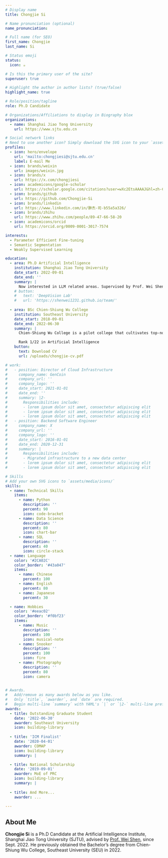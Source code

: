 ```yaml
---
# Display name
title: Chongjie Si

# Name pronunciation (optional)
name_pronunciation: 

# Full name (for SEO)
first_name: Chongjie
last_name: Si

# Status emoji
status:
  icon: ☕️

# Is this the primary user of the site?
superuser: true

# Highlight the author in author lists? (true/false)
highlight_name: true

# Role/position/tagline
role: Ph.D Candidate

# Organizations/Affiliations to display in Biography blox
organizations:
  - name: Shanghai Jiao Tong University
    url: https://www.sjtu.edu.cn

# Social network links
# Need to use another icon? Simply download the SVG icon to your `assets/media/icons/` folder.
profiles:
  - icon: hero/envelope
    url: 'mailto:chongjiesi@sjtu.edu.cn'
    label: E-mail Me
  - icon: brands/weixin
    url: images/weixin.jpg
  - icon: brands/x
    url: https://x.com/chongjiesi
  - icon: academicons/google-scholar
    url: https://scholar.google.com/citations?user=wXc2EtsAAAAJ&hl=zh-CN
  - icon: brands/github
    url: https://github.com/Chongjie-Si
  - icon: brands/linkedin
    url: https://www.linkedin.com/in/翀杰-司-b55a5a326/
  - icon: brands/zhihu
    url: https://www.zhihu.com/people/89-47-66-58-20
  - icon: academicons/orcid
    url: https://orcid.org/0009-0001-3017-7574

interests:
  - Parameter Efficient Fine-tuning
  - Semantic Segmentation
  - Weakly Supervised Learning

education:
  - area: Ph.D Artificial Intelligence
    institution: Shanghai Jiao Tong University
    date_start: 2022-09-01
    date_end: ''
    summary: |
      Now interested in LLM related areas. Supervised by Prof. Wei Shen.
    # button:
    #   text: 'DeepVision Lab'
    #   url: 'https://shenwei1231.github.io/team/'
  
  - area: BSc Chien-Shiung Wu College
    institution: Southeast University
    date_start: 2018-09-01
    date_end: 2022-06-30
    summary: |
      Chien-Shiung Wu College is a pilot college that cultivates top-notch undergraduate students selected from multiple science and engineering departments.

      Rank 1/22 in Artificial Intelligence
    button:
      text: Download CV
      url: /uploads/chongjie-cv.pdf

# work:
#   - position: Director of Cloud Infrastructure
#     company_name: GenCoin
#     company_url: ''
#     company_logo: ''
#     date_start: 2021-01-01
#     date_end: ''
#     summary: |2-
#       Responsibilities include:
#       - lorem ipsum dolor sit amet, consectetur adipiscing elit
#       - lorem ipsum dolor sit amet, consectetur adipiscing elit
#       - lorem ipsum dolor sit amet, consectetur adipiscing elit
#   - position: Backend Software Engineer
#     company_name: X
#     company_url: ''
#     company_logo: ''
#     date_start: 2016-01-01
#     date_end: 2020-12-31
#     summary: |
#       Responsibilities include:
#       - Migrated infrastructure to a new data center
#       - lorem ipsum dolor sit amet, consectetur adipiscing elit
#       - lorem ipsum dolor sit amet, consectetur adipiscing elit

# Skills
# Add your own SVG icons to `assets/media/icons/`
skills:
  - name: Technical Skills
    items:
      - name: Python
        description: ''
        percent: 90
        icon: code-bracket
      - name: Data Science
        description: ''
        percent: 80
        icon: chart-bar
      - name: SQL
        description: ''
        percent: 40
        icon: circle-stack
  - name: Language
    color: '#2CA02C'
    color_border: '#43a047'
    items:
      - name: Chinese
        percent: 100
      - name: English
        percent: 80
      - name: Japanese
        percent: 30

  - name: Hobbies
    color: '#eeac02'
    color_border: '#f0bf23'
    items:
      - name: Music
        description: ''
        percent: 100
        icon: musical-note
      - name: Snooker
        description: ''
        percent: 100
        icon: fire
      - name: Photography
        description: ''
        percent: 80
        icon: camera
  

# Awards.
#   Add/remove as many awards below as you like.
#   Only `title`, `awarder`, and `date` are required.
#   Begin multi-line `summary` with YAML's `|` or `|2-` multi-line prefix and indent 2 spaces below.
awards:
  - title: Outstanding Graduate Student
    date: '2022-06-30'
    awarder: Southeast University
    icon: building-library
      
  - title: 'ICM Finalist'
    date: '2020-04-01'
    awarder: COMAP
    icon: building-library
    summary: |

  - title: National Scholarship
    date: '2019-09-01'
    awarder: MoE of PRC
    icon: building-library
    summary: |
     
  - title: And More...
    awarder: ...
    
---
```


## About Me

**Chongjie Si** is a Ph.D Candidate at the Artificial Intelligence Institute, Shanghai Jiao Tong University (SJTU), advised by [Prof. Wei Shen](https://shenwei1231.github.io), since Sept. 2022. He previously obtained the Bachelor’s degree from Chien-Shiung Wu College, Southeast University (SEU) in 2022.
